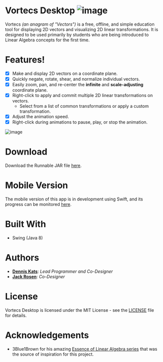 # Vortecs Desktop ![image](https://user-images.githubusercontent.com/3473945/56632298-23175480-6627-11e9-8cb3-28e8b02294fd.png)

Vortecs *(an anagram of "Vectors")* is a free, offline, and simple education tool for displaying 2D vectors and visualizing 2D linear transformations. It is designed to be used primarily by students who are being introduced to Linear Algebra concepts for the first time.

# Features!
  - [x] Make and display 2D vectors on a coordinate plane.
  - [x] Quickly negate, rotate, shear, and normalize individual vectors.
  - [x] Easily zoom, pan, and re-center the **infinite** and **scale-adjusting** coordinate plane.
  - [x] Right-click to apply and commit multiple 2D linear transformations on vectors.
    - Select from a list of common transformations or apply a custom transformation.
  - [x] Adjust the animation speed.
  - [x] Right-click during animations to pause, play, or stop the animation.

![image](https://user-images.githubusercontent.com/3473945/57188461-20d9b380-6ecd-11e9-941d-1f7670081f60.png)
 
 # Download
 Download the Runnable JAR file [here](https://drive.google.com/uc?export=download&id=1XN24E-9drJ4RyT7Lsf1913K7O97MKvXl).
 
# Mobile Version
The mobile version of this app is in development using Swift, and its progress can be monitored [here](https://github.com/jrosen081/Vortecs).

# Built With
- Swing (Java 8)

# Authors
- [**Dennis Kats**](https://github.com/denk0403): *Lead Programmer and Co-Designer*
- [**Jack Rosen**](https://github.com/jrosen081): *Co-Designer*


# License
Vortecs Desktop is licensed under the MIT License - see the [LICENSE](https://github.com/denk0403/Vortecs-Desktop/blob/Camera/LICENSE) file for details.

# Acknowledgements
- 3Blue1Brown for his amazing [Essence of Linear Algebra series](https://www.youtube.com/playlist?list=PLZHQObOWTQDPD3MizzM2xVFitgF8hE_ab) that was the source of inspiration for this project.
